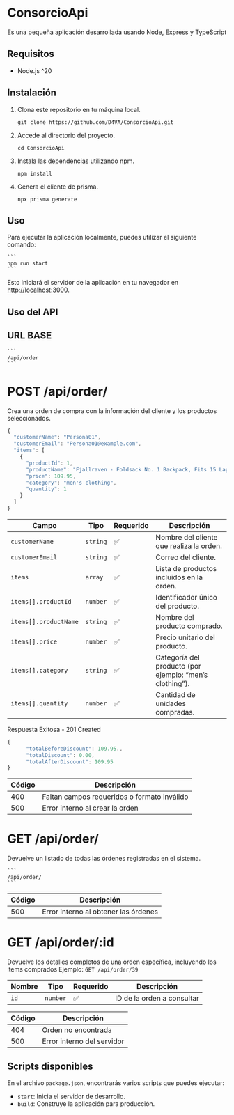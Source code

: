 # ConsorcioApi

Es una pequeña aplicación desarrollada usando Node, Express y TypeScript

## Requisitos

- Node.js ^20

## Instalación

1. Clona este repositorio en tu máquina local.

    ```
    git clone https://github.com/D4VA/ConsorcioApi.git
    ```

2. Accede al directorio del proyecto.

    ```
    cd ConsorcioApi
    ```

3. Instala las dependencias utilizando npm.

    ```
    npm install
    ```
4. Genera el cliente de prisma.

    ```
    npx prisma generate
    ```

## Uso

Para ejecutar la aplicación localmente, puedes utilizar el siguiente comando:

    ```
    npm run start
    ```

Esto iniciará el servidor de la aplicación en tu navegador en [http://localhost:3000](http://localhost:3000).


## Uso del API
## URL BASE
    ```
    /api/order
    ```
    
# POST /api/order/
Crea una orden de compra con la información del cliente y los productos seleccionados.
```javascript
{
  "customerName": "Persona01",
  "customerEmail": "Persona01@example.com",
  "items": [
    {
      "productId": 1,
      "productName": "Fjallraven - Foldsack No. 1 Backpack, Fits 15 Laptops",
      "price": 109.95,
      "category": "men's clothing",
      "quantity": 1
    }
  ]
}
```

| Campo                 | Tipo     | Requerido | Descripción                                             |
| --------------------- | -------- | --------- | ------------------------------------------------------- |
| `customerName`        | `string` | ✅         | Nombre del cliente que realiza la orden.                |
| `customerEmail`       | `string` | ✅         | Correo del cliente.                                     |
| `items`               | `array`  | ✅         | Lista de productos incluidos en la orden.               |
| `items[].productId`   | `number` | ✅         | Identificador único del producto.                       |
| `items[].productName` | `string` | ✅         | Nombre del producto comprado.                           |
| `items[].price`       | `number` | ✅         | Precio unitario del producto.                           |
| `items[].category`    | `string` | ✅         | Categoría del producto (por ejemplo: “men’s clothing”). |
| `items[].quantity`    | `number` | ✅         | Cantidad de unidades compradas.                         |

Respuesta Exitosa - 201 Created

```javascript
{
      "totalBeforeDiscount": 109.95.,
      "totalDiscount": 0.00,
      "totalAfterDiscount": 109.95
}
```

| Código | Descripción                                 |
| ------ | ------------------------------------------- |
| 400    | Faltan campos requeridos o formato inválido |
| 500    | Error interno al crear la orden             |

# GET /api/order/
Devuelve un listado de todas las órdenes registradas en el sistema.

    ```
    /api/order/
    ```

| Código | Descripción                          |
| ------ | ------------------------------------ |
| 500    | Error interno al obtener las órdenes |


# GET /api/order/:id
Devuelve los detalles completos de una orden específica, incluyendo los ítems comprados
Ejemplo:
    ```
    GET /api/order/39
    ```
    
| Nombre | Tipo     | Requerido | Descripción                |
| ------ | -------- | --------- | -------------------------- |
| `id`   | `number` | ✅         | ID de la orden a consultar |


| Código | Descripción                |
| ------ | -------------------------- |
| 404    | Orden no encontrada        |
| 500    | Error interno del servidor |


## Scripts disponibles

En el archivo `package.json`, encontrarás varios scripts que puedes ejecutar:

- `start`: Inicia el servidor de desarrollo.
- `build`: Construye la aplicación para producción.
